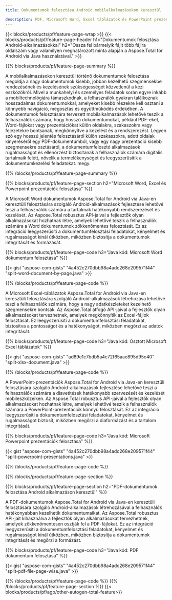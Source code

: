```yaml
---
title: Dokumentumok felosztása Android mobilalkalmazásokon keresztül 

description: PDF, Microsoft Word, Excel táblázatok és PowerPoint prezentációk felosztása Android-alkalmazásával. A dokumentum felosztása oldalszám vagy valamilyen előre meghatározott minta alapján.
---
```


{{< blocks/products/pf/feature-page-wrap >}}
{{< blocks/products/pf/feature-page-header h1="Dokumentumok felosztása Android-alkalmazásokkal" h2="Ossza fel bármelyik fájlt több fájlra oldalszám vagy valamilyen meghatározott minta alapján a Aspose.Total for Android via Java használatával." >}}

{{% blocks/products/pf/feature-page-summary %}}

A mobilalkalmazásokon keresztül történő dokumentumok felosztása megoldja a nagy dokumentumok kisebb, jobban kezelhető szegmensekbe rendezésének és kezelésének szükségességét közvetlenül a kézi eszközökről. Mivel a munkahelyi és személyes feladatok során egyre inkább a mobiltechnológiára támaszkodnak, a felhasználók gyakran találkoznak hosszadalmas dokumentumokkal, amelyeket kisebb részekre kell osztani a könnyebb navigáció, megosztás és együttműködés érdekében. A dokumentumok felosztására tervezett mobilalkalmazások lehetővé teszik a felhasználók számára, hogy hosszú dokumentumokat, például PDF-eket, Word-fájlokat vagy prezentációkat külön oldalakra, szakaszokra vagy fejezetekre bontsanak, megkönnyítve a kezelést és a rendszerezést. Legyen szó egy hosszú jelentés felosztásáról külön szakaszokra, adott oldalak kinyeréséről egy PDF-dokumentumból, vagy egy nagy prezentáció kisebb szegmensekre osztásáról, a dokumentumfelosztó alkalmazások rugalmasságot és ellenőrzést biztosítanak a felhasználók számára digitális tartalmaik felett, növelik a termelékenységet és leegyszerűsítik a dokumentumkezelési feladatokat. megy.

{{% /blocks/products/pf/feature-page-summary  %}}

{{% blocks/products/pf/feature-page-section  h2="Microsoft Word, Excel és Powerpoint prezentációk felosztása" %}}

A Microsoft Word dokumentumok Aspose.Total for Android via Java-en keresztüli felosztására szolgáló Android-alkalmazások fejlesztése lehetővé teszi a felhasználók számára a tartalmak hatékonyabb rendszerezését és kezelését. Az Aspose.Total robusztus API-jaival a fejlesztők olyan alkalmazásokat hozhatnak létre, amelyek lehetővé teszik a felhasználók számára a Word dokumentumok zökkenőmentes felosztását. Ez az integráció leegyszerűsíti a dokumentumfelosztási feladatokat, kényelmet és rugalmasságot kínál útközben, miközben biztosítja a dokumentumok integritását és formázását.

{{% blocks/products/pf/feature-page-code h3="Java kód: Microsoft Word dokumentum felosztása" %}}

{{< gist "aspose-com-gists" "4a452c270dbb98a4adc268e209571f44" "split-word-document-by-page.java" >}}

{{% /blocks/products/pf/feature-page-code  %}}

A Microsoft Excel-táblázatok Aspose.Total for Android via Java-en keresztüli felosztására szolgáló Android-alkalmazások létrehozása lehetővé teszi a felhasználók számára, hogy a nagy adatkészleteket kezelhető szegmensekre bontsák. Az Aspose.Total átfogó API-jaival a fejlesztők olyan alkalmazásokat tervezhetnek, amelyek megkönnyítik az Excel-fájlok felosztását. Ez leegyszerűsíti a dokumentumfelosztási feladatokat, biztosítva a pontosságot és a hatékonyságot, miközben megőrzi az adatok integritását.


{{% blocks/products/pf/feature-page-code h3="Java kód: Osztott Microsoft Excel táblázatok" %}}

{{< gist "aspose-com-gists" "ad89e1c7bdb5a4c72f65aae895d95c40" "split-xlsx-document.java" >}}

{{% /blocks/products/pf/feature-page-code  %}}

A PowerPoint-prezentációk Aspose.Total for Android via Java-en keresztüli felosztására szolgáló Android-alkalmazások fejlesztése lehetővé teszi a felhasználók számára a diavetítések hatékonyabb szervezését és kezelését mobileszközeiken. Az Aspose.Total robusztus API-jaival a fejlesztők olyan alkalmazásokat hozhatnak létre, amelyek lehetővé teszik a felhasználók számára a PowerPoint-prezentációk könnyű felosztását. Ez az integráció leegyszerűsíti a dokumentumfelosztási feladatokat, kényelmet és rugalmasságot biztosít, miközben megőrzi a diaformázást és a tartalom integritását.

{{% blocks/products/pf/feature-page-code h3="Java kód: Microsoft Powerpoint prezentációk felosztása" %}}

{{< gist "aspose-com-gists" "4a452c270dbb98a4adc268e209571f44" "split-powerpoint-presentations.java" >}}

{{% /blocks/products/pf/feature-page-code  %}}

{{% /blocks/products/pf/feature-page-section %}}

{{% blocks/products/pf/feature-page-section  h2="PDF-dokumentumok felosztása Android alkalmazáson keresztül" %}}

A PDF-dokumentumok Aspose.Total for Android via Java-en keresztüli felosztására szolgáló Android-alkalmazások létrehozásával a felhasználók hatékonyabban kezelhetik dokumentumaikat. Az Aspose.Total robusztus API-jait kihasználva a fejlesztők olyan alkalmazásokat tervezhetnek, amelyek zökkenőmentesen osztják fel a PDF-fájlokat. Ez az integráció leegyszerűsíti a dokumentumfelosztási feladatokat, kényelmet és rugalmasságot kínál útközben, miközben biztosítja a dokumentumok integritását és megőrzi a formázást.

{{% blocks/products/pf/feature-page-code h3="Java kód: PDF dokumentum felosztása" %}}

{{< gist "aspose-com-gists" "4a452c270dbb98a4adc268e209571f44" "split-pdf-file-page-wise.java" >}}

{{% /blocks/products/pf/feature-page-code  %}}
{{% /blocks/products/pf/feature-page-section %}}
{{< blocks/products/pf/agp/other-autogen-total-feature>}}